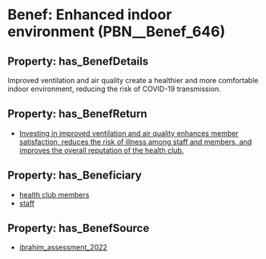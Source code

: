 # Benef: __Enhanced indoor environment__ (PBN__Benef_646)

## Property: has_BenefDetails

Improved ventilation and air quality create a healthier and more comfortable indoor environment, reducing the risk of COVID-19 transmission.

## Property: has_BenefReturn

* [Investing in improved ventilation and air quality enhances member satisfaction, reduces the risk of illness among staff and members, and improves the overall reputation of the health club.](../BenefReturn/PBN__BenefReturn_696)

## Property: has_Beneficiary

* [health club members](../Stakeholder/PBN__Stakeholder_272)
* [staff](../Stakeholder/PBN__Stakeholder_103)

## Property: has_BenefSource

* [ibrahim_assessment_2022](../Article/PBN__Article_128)

